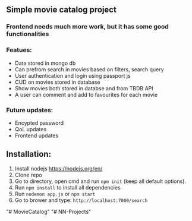 ## Simple movie catalog project
### Frontend needs much more work, but it has some good functionalities

### Featues:
- Data stored in mongo db
- Can prefrom search in movies based on filters, search query
- User authentication and login using passport js
- CUD on movies stored in database
- Show movies both stored in databse and from TBDB API
- A user can comment and add to favourites for each movie  
### Future updates:
- Encypted password
- QoL updates
- Frontend updates

## **Installation**:
1. Install nodejs https://nodejs.org/en/
2. Clone repo
3. Go to directory, open cmd and run ```npm init``` (keep all default options). 
4. Run ```npm install``` to install all dependencies
4. Run  ```nodemon app.js``` or ```npm start```
5. Go to brower and type: ```http://localhost:7000/search```

"# MovieCatalog" 
"# NN-Projects" 
